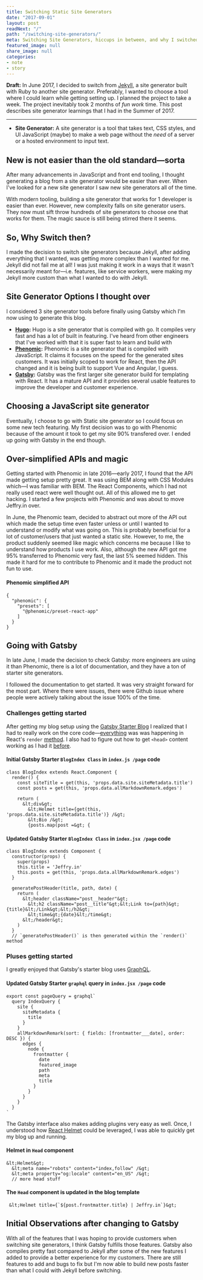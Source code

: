 ```yaml
---
title: Switching Static Site Generators
date: "2017-09-01"
layout: post
readNext: "/"
path: "/switching-site-generators/"
meta: Switching Site Generators, hiccups in between, and why I switched to Gatsby
featured_image: null
share_image: null
categories:
- note
- story
---
```


**Draft:** In June 2017, I decided to switch from [Jekyll](https://jekyllrb.com/), a site generator built with Ruby to another site generator. Preferably, I wanted to choose a tool where I could learn while getting setting up. I planned the project to take a week. The project inevitably took 2 months of _fun work_ time. This post describes site generator learnings that I had in the Summer of 2017.

----

-  **Site Generator:** A site generator is a tool that takes text, CSS styles, and UI JavaScript (maybe) to make a web page without the _need_ of a server or a hosted environment to input text.

## New is not easier than the old standard—sorta

After many advancements in JavaScript and front end tooling, I thought generating a blog from a site generator would be easier than ever. When I've looked for a new site generator I saw new site generators all of the time. 

With modern tooling, building a site generator that works for 1 developer is easier than ever. However, new complexity falls on site generator users. They now must sift throw hundreds of site generators to choose one that works for them. The magic sauce is still being stirred there it seems. 

## So, Why Switch then?

I made the decision to switch site generators because Jekyll, after adding everything that I wanted, was getting more complex than I wanted for me. Jekyll did not fail me at all! I was just making it work in a ways that it wasn't necessarily meant for—i.e. features, like service workers, were making my Jekyll more custom than what I wanted to do with Jekyll.

## Site Generator Options I thought over

I considered 3 site generator tools before finally using Gatsby which I'm now using to generate this blog.

-  **[Hugo](https://gohugo.io/):** Hugo is a site generator that is compiled with go. It compiles very fast and has a lot of built in featuring. I've heard from other engineers that I've worked with that it is super fast to learn and build with
-  **[Phenomic](https://phenomic.io/):** Phenomic is a site generator that is compiled with JavaScript. It claims it focuses on the speed for the generated sites customers. It was initially scoped to work for React, then the API changed and it is being built to support Vue and Angular, I guess.
-  **[Gatsby](https://www.gatsbyjs.org/):** Gatsby was the first larger site generator build for templating with React. It has a mature API and it provides several usable features to improve the developer and customer experience. 

## Choosing a JavaScript site generator

Eventually, I choose to go with Static site generator so I could focus on some new tech featuring. My first decision was to go with Phenomic because of the amount it took to get my site 90% transfered over. I ended up going with Gatsby in the end though.

## Over-simplified APIs and magic

Getting started with Phenomic in late 2016—early 2017, I found that the API made getting setup pretty great. It was using BEM along with CSS Modules which—I was familiar with BEM. The React Components, which I had not really used react were well thought out. All of this allowed me to get hacking. I started a few projects with Phenomic and was about to move Jeffry.in over. 

In June, the Phenomic team, decided to abstract out more of the API out which made the setup time even faster unless or until I wanted to understand or modify what was going on. This is probably beneficial for a lot of customer/users that just wanted a static site. However, to me, the product suddenly seemed like magic which concerns me because I like to understand how products I use work. Also, although the new API got me 95% transferred to Phenomic very fast, the last 5% seemed hidden. This made it hard for me to contribute to Phenomic and it made the product not fun to use.

#### Phenomic simplified API

```
{
  "phenomic": {
    "presets": [
      "@phenomic/preset-react-app"
    ]
  }
}
```

## Going with Gatsby

In late June, I made the decision to check Gatsby: more engineers are using it than Phenomic, there is a lot of documentation, and they have a ton of starter site generators. 

I followed the documentation to get started. It was very straight forward for the most part. Where there were issues, there were Github issue where people were actively talking about the issue 100% of the time. 

### Challenges getting started

After getting my blog setup using the [Gatsby Starter Blog](https://github.com/gatsbyjs/gatsby-starter-blog) I realized that I had to really work on the core code—[everything](https://github.com/gatsbyjs/gatsby-starter-blog/blob/master/src/layouts/index.js) was was happening in React's `render` [method](https://facebook.github.io/react/docs/rendering-elements.html). I also had to figure out how to get `<head>` content working as I had it [before](https://github.com/gatsbyjs/gatsby-starter-blog/blob/master/src/templates/blog-post.js#L16). 

#### Initial Gatsby Starter `BlogIndex Class` in `index.js /page` code

```
class BlogIndex extends React.Component {
  render() {
    const siteTitle = get(this, 'props.data.site.siteMetadata.title')
    const posts = get(this, 'props.data.allMarkdownRemark.edges')

    return (
      &lt;div&gt;
        &lt;Helmet title={get(this, 'props.data.site.siteMetadata.title')} /&gt;
        &lt;Bio /&gt;
        {posts.map(post =&gt; {
```

#### Updated Gatsby Starter `BlogIndex Class` in `index.jsx /page` code

```
class BlogIndex extends Component {
  constructor(props) {
    super(props)
    this.title = 'Jeffry.in'
    this.posts = get(this, 'props.data.allMarkdownRemark.edges')
  }

  generatePostHeader(title, path, date) {
    return (
      &lt;header className="post__header"&gt;
        &lt;h2 className="post__title"&gt;&lt;Link to={path}&gt;{title}&lt;/Link&gt;&lt;/h2&gt;
        &lt;time&gt;{date}&lt;/time&gt;
      &lt;/header&gt;
    )
  }
  // `generatePostHeader()` is then generated within the `render()` method

```


### Pluses getting started

I greatly enjoyed that Gatsby's starter blog uses [GraphQL](http://graphql.org/). 

#### Updated Gatsby Starter `graphql` query in `index.jsx /page` code

```
export const pageQuery = graphql`
  query IndexQuery {
    site {
      siteMetadata {
        title
      }
    }
    allMarkdownRemark(sort: { fields: [frontmatter___date], order: DESC }) {
      edges {
        node {
          frontmatter {
            date
            featured_image
            path
            meta
            title
          }
        }
      }
    }
  }
`
```

The Gatsby interface also makes adding plugins very easy as well. Once, I understood how [React Helmet](https://github.com/nfl/react-helmet) could be leveraged, I was able to quickly get my blog up and running.

#### Helmet in `Head` component

```
&lt;Helmet&gt;
  &lt;meta name="robots" content="index,follow" /&gt;
  &lt;meta property="og:locale" content="en_US" /&gt;
  // more head stuff
```

#### The `Head` component is updated in the blog template 

```
 &lt;Helmet title={`${post.frontmatter.title} | Jeffry.in`}&gt;
```

## Initial Observations after changing to Gatsby

With all of the features that I was hoping to provide customers when switching site generators, I think Gatsby fulfills those features. Gatsby also compiles pretty fast compared to Jekyll after some of the new features I added to provide a better experience for my customers. There are still features to add and bugs to fix but I'm now able to build new posts faster than what I could with Jekyll before switching.
